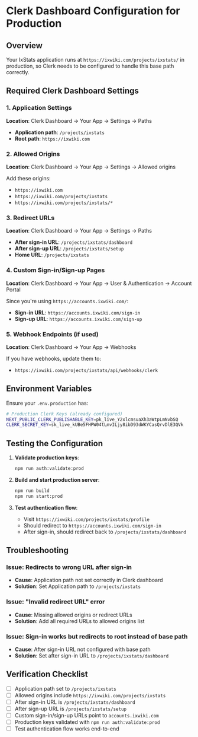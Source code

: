 # Clerk Dashboard Configuration for Production

## Overview
Your IxStats application runs at `https://ixwiki.com/projects/ixstats/` in production, so Clerk needs to be configured to handle this base path correctly.

## Required Clerk Dashboard Settings

### 1. Application Settings

**Location**: Clerk Dashboard → Your App → Settings → Paths

- **Application path**: `/projects/ixstats`
- **Root path**: `https://ixwiki.com`

### 2. Allowed Origins

**Location**: Clerk Dashboard → Your App → Settings → Allowed origins

Add these origins:
- `https://ixwiki.com`
- `https://ixwiki.com/projects/ixstats`
- `https://ixwiki.com/projects/ixstats/*`

### 3. Redirect URLs

**Location**: Clerk Dashboard → Your App → Settings → Paths

- **After sign-in URL**: `/projects/ixstats/dashboard`
- **After sign-up URL**: `/projects/ixstats/setup`
- **Home URL**: `/projects/ixstats`

### 4. Custom Sign-in/Sign-up Pages

**Location**: Clerk Dashboard → Your App → User & Authentication → Account Portal

Since you're using `https://accounts.ixwiki.com/`:
- **Sign-in URL**: `https://accounts.ixwiki.com/sign-in`
- **Sign-up URL**: `https://accounts.ixwiki.com/sign-up`

### 5. Webhook Endpoints (if used)

**Location**: Clerk Dashboard → Your App → Webhooks

If you have webhooks, update them to:
- `https://ixwiki.com/projects/ixstats/api/webhooks/clerk`

## Environment Variables

Ensure your `.env.production` has:

```bash
# Production Clerk Keys (already configured)
NEXT_PUBLIC_CLERK_PUBLISHABLE_KEY=pk_live_Y2xlcmsuaXh3aWtpLmNvbSQ
CLERK_SECRET_KEY=sk_live_kUBe5FHPW04tLmvILjy8ibD93dWKYCasQrvDlE3QVk
```

## Testing the Configuration

1. **Validate production keys**:
   ```bash
   npm run auth:validate:prod
   ```

2. **Build and start production server**:
   ```bash
   npm run build
   npm run start:prod
   ```

3. **Test authentication flow**:
   - Visit `https://ixwiki.com/projects/ixstats/profile`
   - Should redirect to `https://accounts.ixwiki.com/sign-in`
   - After sign-in, should redirect back to `/projects/ixstats/dashboard`

## Troubleshooting

### Issue: Redirects to wrong URL after sign-in
- **Cause**: Application path not set correctly in Clerk dashboard
- **Solution**: Set Application path to `/projects/ixstats`

### Issue: "Invalid redirect URL" error
- **Cause**: Missing allowed origins or redirect URLs
- **Solution**: Add all required URLs to allowed origins list

### Issue: Sign-in works but redirects to root instead of base path
- **Cause**: After sign-in URL not configured with base path
- **Solution**: Set after sign-in URL to `/projects/ixstats/dashboard`

## Verification Checklist

- [ ] Application path set to `/projects/ixstats`
- [ ] Allowed origins include `https://ixwiki.com/projects/ixstats`
- [ ] After sign-in URL is `/projects/ixstats/dashboard`
- [ ] After sign-up URL is `/projects/ixstats/setup`
- [ ] Custom sign-in/sign-up URLs point to `accounts.ixwiki.com`
- [ ] Production keys validated with `npm run auth:validate:prod`
- [ ] Test authentication flow works end-to-end